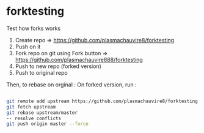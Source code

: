 # forktesting
Test how forks works



1. Create repo => https://github.com/plasmachauvire8/forktesting
2. Push on it
3. Fork repo on git using Fork button => https://github.com/plasmachauvire888/forktesting
4. Push to new repo (forked version)
5. Push to original repo

Then, to rebase on orginal :
On forked version, run : 

```bash

git remote add upstream https://github.com/plasmachauvire8/forktesting
git fetch upstream
git rebase upstream/master
-- resolve conflicts
git push origin master --force
```

